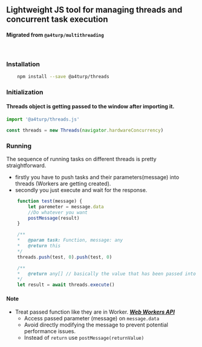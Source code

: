 ## Lightweight JS tool for managing threads and concurrent task execution
#### Migrated from `@a4turp/multithreading`
<br>

### Installation

```bash 
    npm install --save @a4turp/threads
```


### Initialization

#### Threads object is getting passed to the window after importing it.

```javascript
import '@a4turp/threads.js'

const threads = new Threads(navigator.hardwareConcurrency)
```


### Running

The sequence of running tasks on different threads is pretty straightforward.
- firstly you have to push tasks and their parameters(message) into threads (Workers are getting created).
- secondly you just execute and wait for the response.

```javascript
    function test(message) {
        let paremeter = message.data
        //Do whatever you want
        postMessage(result)
    }

    /**
    *   @param task: Function, message: any 
    *   @return this
    */
    threads.push(test, 0).push(test, 0)

    /**
    *   @return any[] // basically the value that has been passed into postMessage() method.
    */
    let result = await threads.execute()
```

#### Note

 - Treat passed function like they are in Worker. ***[Web Workers API](https://developer.mozilla.org/en-US/docs/Web/API/Web_Workers_API/Using_web_workers)***
    - Access passed parameter (message) on `message.data`
    - Avoid directly modifying the message to prevent potential performance issues.
    - Instead of `return` use `postMessage(returnValue)`
   
